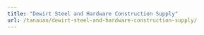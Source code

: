 ```yaml
---
title: "Dewirt Steel and Hardware Construction Supply"
url: /tanauan/dewirt-steel-and-hardware-construction-supply/
---
```

